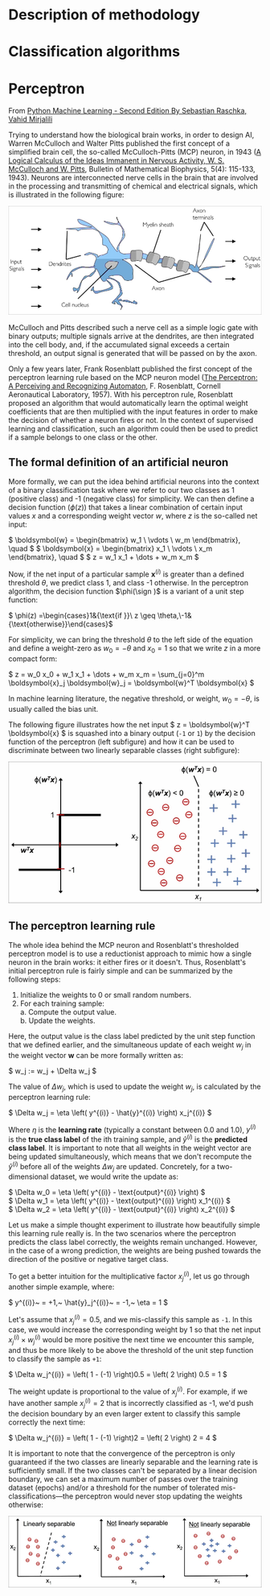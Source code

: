 # Description of methodology
# Classification algorithms
# Perceptron
From [Python Machine Learning - Second Edition By Sebastian Raschka, Vahid Mirjalili](https://www.packtpub.com/big-data-and-business-intelligence/python-machine-learning-second-edition)

Trying to understand how the biological brain works, in order to design AI, Warren McCulloch and Walter Pitts published the first concept of a simplified brain cell, the so-called McCulloch-Pitts (MCP) neuron, in 1943 ([A Logical Calculus of the Ideas Immanent in Nervous Activity, W. S. McCulloch and W. Pitts](https://www.cs.cmu.edu/~./epxing/Class/10715/reading/McCulloch.and.Pitts.pdf), Bulletin of Mathematical Biophysics, 5(4): 115-133, 1943). Neurons are interconnected nerve cells in the brain that are involved in the processing and transmitting of chemical and electrical signals, which is illustrated in the following figure:

<img src='img/neuron.jpg' alt="neuron">

McCulloch and Pitts described such a nerve cell as a simple logic gate with binary outputs; multiple signals arrive at the dendrites, are then integrated into the cell body, and, if the accumulated signal exceeds a certain threshold, an output signal is generated that will be passed on by the axon.

Only a few years later, Frank Rosenblatt published the first concept of the perceptron learning rule based on the MCP neuron model ([The Perceptron: A Perceiving and Recognizing Automaton](https://blogs.umass.edu/brain-wars/files/2016/03/rosenblatt-1957.pdf), F. Rosenblatt, Cornell Aeronautical Laboratory, 1957). With his perceptron rule, Rosenblatt proposed an algorithm that would automatically learn the optimal weight coefficients that are then multiplied with the input features in order to make the decision of whether a neuron fires or not. In the context of supervised learning and classification, such an algorithm could then be used to predict if a sample belongs to one class or the other.
## The formal definition of an artificial neuron
More formally, we can put the idea behind artificial neurons into the context of a binary classification task where we refer to our two classes as 1 (positive class) and -1 (negative class) for simplicity. We can then define a decision function ($\phi(z)$) that takes a linear combination of certain input values $x$ and a corresponding weight vector $w$, where $z$ is the so-called net input:

$ \boldsymbol{w} = \begin{bmatrix} w_1 \\ \vdots \\ w_m \end{bmatrix}, \quad $ 
$ \boldsymbol{x} = \begin{bmatrix} x_1 \\ \vdots \\ x_m \end{bmatrix}, \quad $
$ z = w_1 x_1 + \dots + w_m x_m $

Now, if the net input of a particular sample $\boldsymbol{x}^{(i)}$ is greater than a defined threshold $\theta$, we predict class 1, and class -1 otherwise. In the perceptron algorithm, the decision function $\phi(\sign )$ is a variant of a unit step function:

$ \phi(z) =\begin{cases}1&{\text{if }}\ z \geq \theta,\\-1&{\text{otherwise}}\end{cases}$

For simplicity, we can bring the threshold $\theta$ to the left side of the equation and define a weight-zero as $w_0 = - \theta$ and $x_0 = 1$ so that we write $z$ in a more compact form:

$ z = w_0 x_0 + w_1 x_1 + \dots + w_m x_m = \sum_{j=0}^m \boldsymbol{x}_j \boldsymbol{w}_j = \boldsymbol{w}^T \boldsymbol{x} $

In machine learning literature, the negative threshold, or weight, $w_0 = - \theta$, is usually called the bias unit.

The following figure illustrates how the net input $ z = \boldsymbol{w}^T \boldsymbol{x} $ is squashed into a binary output (`-1` or `1`) by the decision function of the perceptron (left subfigure) and how it can be used to discriminate between two linearly separable classes (right subfigure):

<img src='img/perceptron.jpg' alt="perceptron">

## The perceptron learning rule

The whole idea behind the MCP neuron and Rosenblatt's thresholded perceptron model is to use a reductionist approach to mimic how a single neuron in the brain works: it either fires or it doesn't. Thus, Rosenblatt's initial perceptron rule is fairly simple and can be summarized by the following steps:
1. Initialize the weights to 0 or small random numbers.
2. For each training sample:   
    a. Compute the output value.  
    b. Update the weights.

Here, the output value is the class label predicted by the unit step function that we defined earlier, and the simultaneous update of each weight $w_j$ in the weight vector $\boldsymbol{w}$ can be more formally written as:

$ w_j := w_j + \Delta w_j $

The value of $\Delta w_j$, which is used to update the weight $w_j$, is calculated by the perceptron learning rule:

$ \Delta w_j = \eta \left( y^{(i)} - \hat{y}^{(i)} \right) x_j^{(i)} $

Where $\eta$ is the **learning rate** (typically a constant between 0.0 and 1.0), $y^{(i)}$ is the **true class label** of the ith training sample, and $\hat{y}^{(i)}$ is the **predicted class label**. It is important to note that all weights in the weight vector are being updated simultaneously, which means that we don't recompute the $\hat{y}^{(i)}$ before all of the weights $\Delta w_j$ are updated. Concretely, for a two-dimensional dataset, we would write the update as:

$ \Delta w_0 = \eta \left( y^{(i)} - \text{output}^{(i)} \right) $  
$ \Delta w_1 = \eta \left( y^{(i)} - \text{output}^{(i)} \right) x_1^{(i)} $  
$ \Delta w_2 = \eta \left( y^{(i)} - \text{output}^{(i)} \right) x_2^{(i)} $

Let us make a simple thought experiment to illustrate how beautifully simple this learning rule really is. In the two scenarios where the perceptron predicts the class label correctly, the weights remain unchanged. However, in the case of a wrong prediction, the weights are being pushed towards the direction of the positive or negative target class.

To get a better intuition for the multiplicative factor $x_j^{(i)}$, let us go through another simple example, where:

$ y^{(i)}~ = +1,~ \hat{y}_j^{(i)}~ = -1,~ \eta = 1 $

Let's assume that $x_j^{(i)} = 0.5$, and we mis-classify this sample as `-1`. In this case, we would increase the corresponding weight by 1 so that the net input $x_j^{(i)} \times w_j^{(i)}$ would be more positive the next time we encounter this sample, and thus be more likely to be above the threshold of the unit step function to classify the sample as `+1`:

$ \Delta w_j^{(i)} = \left( 1 - (-1) \right)0.5 = \left( 2 \right) 0.5 = 1 $

The weight update is proportional to the value of $x_j^{(i)}$. For example, if we have another sample $x_j^{(i)} = 2$ that is incorrectly classified as -1, we'd push the decision boundary by an even larger extent to classify this sample correctly the next time:

$ \Delta w_j^{(i)} = \left( 1 - (-1) \right)2 = \left( 2 \right) 2 = 4 $

It is important to note that the convergence of the perceptron is only guaranteed if the two classes are linearly separable and the learning rate is sufficiently small. If the two classes can't be separated by a linear decision boundary, we can set a maximum number of passes over the training dataset (epochs) and/or a threshold for the number of tolerated mis-classifications—the perceptron would never stop updating the weights otherwise:

<img src='img/lin_nonlin.jpg' alt="lin_nonlin">